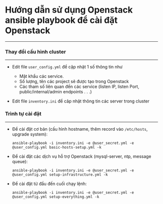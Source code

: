 Hướng dẫn sử dụng Openstack ansible playbook để cài đặt Openstack
=================================================================
---
### Thay đổi cấu hình cluster
---
- Edit file `user_config.yml` để cập nhật 1 số thông tin như
	* Mật khẩu các service.
	* Số lượng, tên các project sẽ được tạo trong Openstack
	* Các tham số liên quan đến các service (listen IP, listen Port, public/internal/admin endpoints . . .)

- Edit file `inventory.ini` để câp nhật thông tin các server trong cluster

### Trình tự cài đặt
---
- Để cài đặt cơ bản (cấu hình hostname, thêm record vào `/etc/hosts`, upgrade system):

	```ansible-playbook -i inventory.ini -e @user_secret.yml -e @user_config.yml basic-hosts-setup.yml -k```
- Để cài đặt các dịch vụ hỗ trợ Openstack (mysql-server, ntp, message queue):

	```ansible-playbook -i inventory.ini -e @user_secret.yml -e @user_config.yml setup-infrastructure.yml -k```
- Để cài đặt từ đầu đến cuối chạy lệnh:

	```ansible-playbook -i inventory.ini -e @user_secret.yml -e @user_config.yml setup-everything.yml -k```
